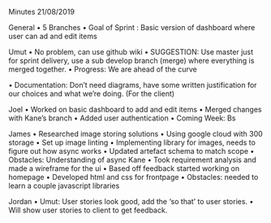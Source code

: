 Minutes 21/08/2019 
	
General 
•	5 Branches 
•	Goal of Sprint : Basic version of dashboard where user can ad and edit items 

Umut 
•	No problem, can use github wiki 
•	SUGGESTION: Use master just for sprint delivery, use a sub develop branch (merge) where everything is merged together. 
•	Progress: We are ahead of the curve 

•	Documentation: Don’t need diagrams, have some written justification for our choices and what we’re doing. (For the client) 

Joel 
•	Worked on basic dashboard to add and edit items 
•	Merged changes with Kane’s branch 
•	Added user authentication 
•	Coming Week: Bs

James
•	Researched image storing solutions 
•	Using google cloud with 300 storage 
•	Set up image linting 
•	Implementing library for images, needs to figure out how async works 
•	Updated artefact schema to match scope 
•	Obstacles: Understanding of async 
Kane 
•	Took requirement analysis and made a wireframe for the ui 
•	Based off feedback started working on homepage 
•	Developed html and css for frontpage 
•	Obstacles: needed to learn a couple javascript libraries 

Jordan 
•	Umut: User stories look good, add the ‘so that’ to user stories. 
•	Will show user stories to client to get feedback.  

